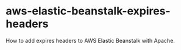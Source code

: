 # aws-elastic-beanstalk-expires-headers
How to add expires headers to AWS Elastic Beanstalk with Apache.
